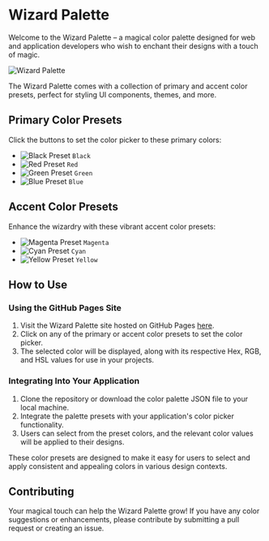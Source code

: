 # Wizard Palette

Welcome to the Wizard Palette – a magical color palette designed for web and application developers who wish to enchant their designs with a touch of magic.

![Wizard Palette](https://user-images.githubusercontent.com/path-to-image/wizard-palette.png)

The Wizard Palette comes with a collection of primary and accent color presets, perfect for styling UI components, themes, and more.

## Primary Color Presets

Click the buttons to set the color picker to these primary colors:

- ![Black Preset](https://via.placeholder.com/15/000000/000000.png) `Black`
- ![Red Preset](https://via.placeholder.com/15/ff0000/ff0000.png) `Red`
- ![Green Preset](https://via.placeholder.com/15/00ff00/00ff00.png) `Green`
- ![Blue Preset](https://via.placeholder.com/15/0000ff/0000ff.png) `Blue`

## Accent Color Presets

Enhance the wizardry with these vibrant accent color presets:

- ![Magenta Preset](https://via.placeholder.com/15/ff00ff/ff00ff.png) `Magenta`
- ![Cyan Preset](https://via.placeholder.com/15/00ffff/00ffff.png) `Cyan`
- ![Yellow Preset](https://via.placeholder.com/15/ffff00/ffff00.png) `Yellow`

## How to Use

### Using the GitHub Pages Site
1. Visit the Wizard Palette site hosted on GitHub Pages [here](https://goldenlys.github.io/WizardPalette).
2. Click on any of the primary or accent color presets to set the color picker.
3. The selected color will be displayed, along with its respective Hex, RGB, and HSL values for use in your projects.

### Integrating Into Your Application
1. Clone the repository or download the color palette JSON file to your local machine.
2. Integrate the palette presets with your application's color picker functionality.
3. Users can select from the preset colors, and the relevant color values will be applied to their designs.

These color presets are designed to make it easy for users to select and apply consistent and appealing colors in various design contexts.

## Contributing

Your magical touch can help the Wizard Palette grow! If you have any color suggestions or enhancements, please contribute by submitting a pull request or creating an issue.